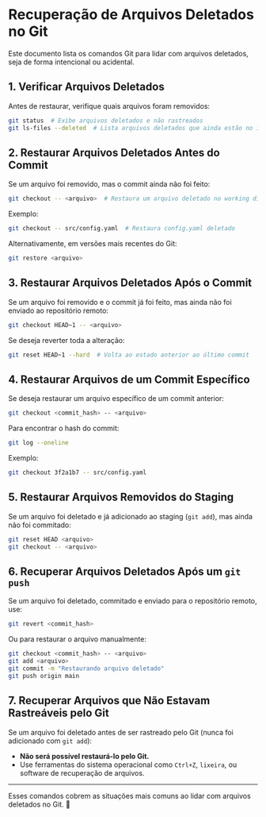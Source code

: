 # Recuperação de Arquivos Deletados no Git

Este documento lista os comandos Git para lidar com arquivos deletados, seja de forma intencional ou acidental.

## 1. Verificar Arquivos Deletados
Antes de restaurar, verifique quais arquivos foram removidos:
```sh
git status  # Exibe arquivos deletados e não rastreados
git ls-files --deleted  # Lista arquivos deletados que ainda estão no índice
```

## 2. Restaurar Arquivos Deletados Antes do Commit
Se um arquivo foi removido, mas o commit ainda não foi feito:
```sh
git checkout -- <arquivo>  # Restaura um arquivo deletado no working directory
```
Exemplo:
```sh
git checkout -- src/config.yaml  # Restaura config.yaml deletado
```

Alternativamente, em versões mais recentes do Git:
```sh
git restore <arquivo>
```

## 3. Restaurar Arquivos Deletados Após o Commit
Se um arquivo foi removido e o commit já foi feito, mas ainda não foi enviado ao repositório remoto:
```sh
git checkout HEAD~1 -- <arquivo>
```
Se deseja reverter toda a alteração:
```sh
git reset HEAD~1 --hard  # Volta ao estado anterior ao último commit
```

## 4. Restaurar Arquivos de um Commit Específico
Se deseja restaurar um arquivo específico de um commit anterior:
```sh
git checkout <commit_hash> -- <arquivo>
```
Para encontrar o hash do commit:
```sh
git log --oneline
```
Exemplo:
```sh
git checkout 3f2a1b7 -- src/config.yaml
```

## 5. Restaurar Arquivos Removidos do Staging
Se um arquivo foi deletado e já adicionado ao staging (`git add`), mas ainda não foi commitado:
```sh
git reset HEAD <arquivo>
git checkout -- <arquivo>
```

## 6. Recuperar Arquivos Deletados Após um `git push`
Se um arquivo foi deletado, commitado e enviado para o repositório remoto, use:
```sh
git revert <commit_hash>
```
Ou para restaurar o arquivo manualmente:
```sh
git checkout <commit_hash> -- <arquivo>
git add <arquivo>
git commit -m "Restaurando arquivo deletado"
git push origin main
```

## 7. Recuperar Arquivos que Não Estavam Rastreáveis pelo Git
Se um arquivo foi deletado antes de ser rastreado pelo Git (nunca foi adicionado com `git add`):
- **Não será possível restaurá-lo pelo Git.**
- Use ferramentas do sistema operacional como `Ctrl+Z`, `lixeira`, ou software de recuperação de arquivos.

---
Esses comandos cobrem as situações mais comuns ao lidar com arquivos deletados no Git. 🚀
